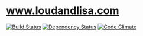 www.loudandlisa.com
============================

[![Build Status](https://travis-ci.org/remomueller/www.loudandlisa.com.svg)](https://travis-ci.org/remomueller/www.loudandlisa.com)
[![Dependency Status](https://gemnasium.com/remomueller/www.loudandlisa.com.svg)](https://gemnasium.com/remomueller/www.loudandlisa.com)
[![Code Climate](https://codeclimate.com/github/remomueller/www.loudandlisa.com/badges/gpa.svg)](https://codeclimate.com/github/remomueller/www.loudandlisa.com)
